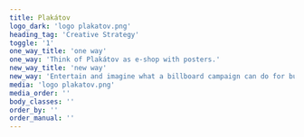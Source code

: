 ```yaml
---
title: Plakátov
logo_dark: 'logo plakatov.png'
heading_tag: 'Creative Strategy'
toggle: '1'
one_way_title: 'one way'
one_way: 'Think of Plakátov as e-shop with posters.'
new_way_title: 'new way'
new_way: 'Entertain and imagine what a billboard campaign can do for business.'
media: 'logo plakatov.png'
media_order: ''
body_classes: ''
order_by: ''
order_manual: ''
---
```


